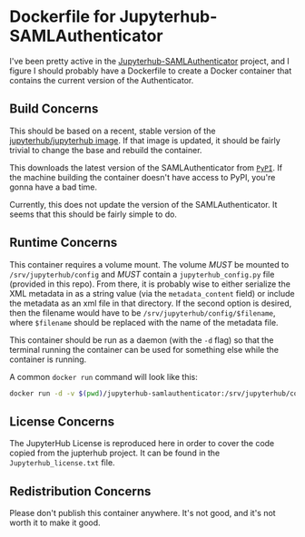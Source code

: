 # Dockerfile for Jupyterhub-SAMLAuthenticator

I've been pretty active in the [Jupyterhub-SAMLAuthenticator](https://github.com/bluedatainc/jupyterhub-samlauthenticator/) project, and I figure I should probably have a Dockerfile to create a Docker container that contains the current version of the Authenticator.

## Build Concerns

This should be based on a recent, stable version of the [jupyterhub/jupyterhub image](https://hub.docker.com/r/jupyterhub/jupyterhub). If that image is updated, it should be fairly trivial to change the base and rebuild the container.

This downloads the latest version of the SAMLAuthenticator from [`PyPI`](https://pypi.org/project/jupyterhub-samlauthenticator/). If the machine building the container doesn't have access to PyPI, you're gonna have a bad time.

Currently, this does not update the version of the SAMLAuthenticator. It seems that this should be fairly simple to do.

## Runtime Concerns

This container requires a volume mount. The volume _MUST_ be mounted to `/srv/jupyterhub/config` and _MUST_ contain  a `jupyterhub_config.py` file (provided in this repo). From there, it is probably wise to either serialize the XML metadata in as a string value (via the `metadata_content` field) or include the metadata as an xml file in that directory. If the second option is desired, then the filename would have to be `/srv/jupyterhub/config/$filename`, where `$filename` should be replaced with the name of the metadata file.

This container should be run as a daemon (with the `-d` flag) so that the terminal running the container can be used for something else while the container is running.

A common `docker run` command will look like this:

```sh
docker run -d -v $(pwd)/jupyterhub-samlauthenticator:/srv/jupyterhub/config -p 8000:8000 ${container_id}
```

## License Concerns

The JupyterHub License is reproduced here in order to cover the code copied from the jupterhub project. It can be found in the `Jupyterhub_license.txt` file.

## Redistribution Concerns

Please don't publish this container anywhere. It's not good, and it's not worth it to make it good.
